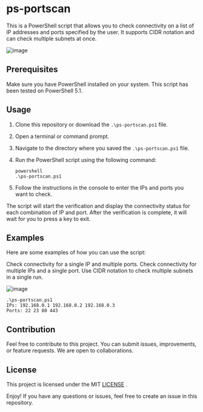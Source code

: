 # ps-portscan

This is a PowerShell script that allows you to check connectivity on a list of IP addresses and ports specified by the user. It supports CIDR notation and can check multiple subnets at once.

![image](https://github.com/ManoKelpo/Powershell-Portscanner/assets/67763292/c78dbc45-f582-4ea5-98dd-fb1f43b62e5e)

## Prerequisites

Make sure you have PowerShell installed on your system. This script has been tested on PowerShell 5.1.

## Usage

1. Clone this repository or download the `.\ps-portscan.ps1` file.

2. Open a terminal or command prompt.

3. Navigate to the directory where you saved the `.\ps-portscan.ps1` file.

4. Run the PowerShell script using the following command:
   ```
   powershell
   .\ps-portscan.ps1
   ```

5. Follow the instructions in the console to enter the IPs and ports you want to check.

The script will start the verification and display the connectivity status for each combination of IP and port.
After the verification is complete, it will wait for you to press a key to exit.

## Examples
Here are some examples of how you can use the script:

Check connectivity for a single IP and multiple ports.
Check connectivity for multiple IPs and a single port.
Use CIDR notation to check multiple subnets in a single run.

![image](https://github.com/ManoKelpo/Powershell-Portscanner/assets/67763292/704069ff-a84e-4417-84f4-a7c87bd1a6c7)

```
.\ps-portscan.ps1
IPs: 192.168.0.1 192.168.0.2 192.168.0.3
Ports: 22 23 80 443
```




## Contribution
Feel free to contribute to this project. You can submit issues, improvements, or feature requests. We are open to collaborations.

## License
This project is licensed under the MIT [LICENSE](LICENSE.txt)
.

Enjoy! If you have any questions or issues, feel free to create an issue in this repository.

